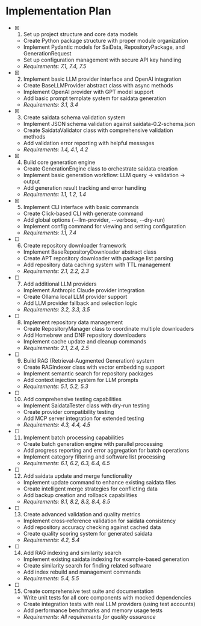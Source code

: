# Implementation Plan

- [x] 1. Set up project structure and core data models
  - Create Python package structure with proper module organization
  - Implement Pydantic models for SaiData, RepositoryPackage, and GenerationRequest
  - Set up configuration management with secure API key handling
  - _Requirements: 7.1, 7.4, 7.5_

- [x] 2. Implement basic LLM provider interface and OpenAI integration
  - Create BaseLLMProvider abstract class with async methods
  - Implement OpenAI provider with GPT model support
  - Add basic prompt template system for saidata generation
  - _Requirements: 3.1, 3.4_

- [x] 3. Create saidata schema validation system
  - Implement JSON schema validation against saidata-0.2-schema.json
  - Create SaidataValidator class with comprehensive validation methods
  - Add validation error reporting with helpful messages
  - _Requirements: 1.4, 4.1, 4.2_

- [x] 4. Build core generation engine
  - Create GenerationEngine class to orchestrate saidata creation
  - Implement basic generation workflow: LLM query → validation → output
  - Add generation result tracking and error handling
  - _Requirements: 1.1, 1.2, 1.4_

- [x] 5. Implement CLI interface with basic commands
  - Create Click-based CLI with generate command
  - Add global options (--llm-provider, --verbose, --dry-run)
  - Implement config command for viewing and setting configuration
  - _Requirements: 1.1, 7.4_

-[ ] 6. Create repository downloader framework
  - Implement BaseRepositoryDownloader abstract class
  - Create APT repository downloader with package list parsing
  - Add repository data caching system with TTL management
  - _Requirements: 2.1, 2.2, 2.3_

- [ ] 7. Add additional LLM providers
  - Implement Anthropic Claude provider integration
  - Create Ollama local LLM provider support
  - Add LLM provider fallback and selection logic
  - _Requirements: 3.2, 3.3, 3.5_

- [ ] 8. Implement repository data management
  - Create RepositoryManager class to coordinate multiple downloaders
  - Add Homebrew and DNF repository downloaders
  - Implement cache update and cleanup commands
  - _Requirements: 2.1, 2.4, 2.5_

- [ ] 9. Build RAG (Retrieval-Augmented Generation) system
  - Create RAGIndexer class with vector embedding support
  - Implement semantic search for repository packages
  - Add context injection system for LLM prompts
  - _Requirements: 5.1, 5.2, 5.3_

- [ ] 10. Add comprehensive testing capabilities
  - Implement SaidataTester class with dry-run testing
  - Create provider compatibility testing
  - Add MCP server integration for extended testing
  - _Requirements: 4.3, 4.4, 4.5_
  
- [ ] 11. Implement batch processing capabilities
  - Create batch generation engine with parallel processing
  - Add progress reporting and error aggregation for batch operations
  - Implement category filtering and software list processing
  - _Requirements: 6.1, 6.2, 6.3, 6.4, 6.5_

- [ ] 12. Add saidata update and merge functionality
  - Implement update command to enhance existing saidata files
  - Create intelligent merge strategies for conflicting data
  - Add backup creation and rollback capabilities
  - _Requirements: 8.1, 8.2, 8.3, 8.4, 8.5_

- [ ] 13. Create advanced validation and quality metrics
  - Implement cross-reference validation for saidata consistency
  - Add repository accuracy checking against cached data
  - Create quality scoring system for generated saidata
  - _Requirements: 4.2, 5.4_

- [ ] 14. Add RAG indexing and similarity search
  - Implement existing saidata indexing for example-based generation
  - Create similarity search for finding related software
  - Add index rebuild and management commands
  - _Requirements: 5.4, 5.5_

- [ ] 15. Create comprehensive test suite and documentation
  - Write unit tests for all core components with mocked dependencies
  - Create integration tests with real LLM providers (using test accounts)
  - Add performance benchmarks and memory usage tests
  - _Requirements: All requirements for quality assurance_